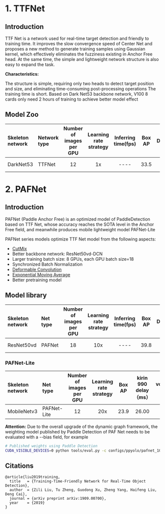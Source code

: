 # 1. TTFNet

## Introduction

TTF Net is a network used for real-time target detection and friendly to training time. It improves the slow convergence speed of Center Net and proposes a new method to generate training samples using Gaussian kernel, which effectively eliminates the fuzziness existing in Anchor Free head. At the same time, the simple and lightweight network structure is also easy to expand the task.


**Characteristics:**

The structure is simple, requiring only two heads to detect target position and size, and eliminating time-consuming post-processing operations
The training time is short. Based on Dark Net53 backbone network, V100 8 cards only need 2 hours of training to achieve better model effect

## Model Zoo

| Skeleton network | Network type | Number of images per GPU | Learning rate strategy | Inferring time(fps) | Box AP |                                     Download                                     |                                                       Configuration File                                                       |
| :--------------- | :----------- | :----------------------: | :--------------------: | :-----------------: | :----: | :------------------------------------------------------------------------------: | :----------------------------------------------------------------------------------------------------------------------------: |
| DarkNet53        | TTFNet       |            12            |           1x           |        ----         |  33.5  | [link](https://paddledet.bj.bcebos.com/models/ttfnet_darknet53_1x_coco.pdparams) | [Configuration File](https://github.com/PaddlePaddle/PaddleDetection/tree/develop/configs/ttfnet/ttfnet_darknet53_1x_coco.yml) |





# 2. PAFNet

## Introduction

PAFNet (Paddle Anchor Free) is an optimized model of PaddleDetection based on TTF Net, whose accuracy reaches the SOTA level in the Anchor Free field, and meanwhile produces mobile lightweight model PAFNet-Lite

PAFNet series models optimize TTF Net model from the following aspects:

- [CutMix](https://arxiv.org/abs/1905.04899)
- Better backbone network: ResNet50vd-DCN
- Larger training batch size: 8 GPUs, each GPU batch size=18
- Synchronized Batch Normalization
- [Deformable Convolution](https://arxiv.org/abs/1703.06211)
- [Exponential Moving Average](https://www.investopedia.com/terms/e/ema.asp)
- Better pretraining model


## Model library

| Skeleton network   | Net type | Number of images per GPU | Learning rate strategy | Inferring time(fps) | Box AP |                                    Download                                     |                                                  Configuration File                                                   |
| :--------- | :------- | :-------------: | :--------: | :-----------: | :----: | :-------------------------------------------------------------------------: | :---------------------------------------------------------------------------------------------------------: |
| ResNet50vd | PAFNet   |       18        |    10x     |     ----      |  39.8  | [link](https://paddledet.bj.bcebos.com/models/pafnet_10x_coco.pdparams) | [Configuration File](https://github.com/PaddlePaddle/PaddleDetection/tree/develop/configs/ttfnet/pafnet_10x_coco.yml) |



### PAFNet-Lite

| Skeleton network    | Net type    | Number of images per GPU | Learning rate strategy | Box AP | kirin 990 delay（ms） | volume（M） |                                             Download                                              |                                                           Configuration File                                                            |
| :---------- | :---------- | :-------------: | :--------: | :----: | :---------------: | :-------: | :-------------------------------------------------------------------------------------------: | :---------------------------------------------------------------------------------------------------------------------------: |
| MobileNetv3 | PAFNet-Lite |       12        |    20x     |  23.9  |       26.00       |    14     | [link](https://paddledet.bj.bcebos.com/models/pafnet_lite_mobilenet_v3_20x_coco.pdparams) | [Configuration File](https://github.com/PaddlePaddle/PaddleDetection/tree/develop/configs/ttfnet/pafnet_lite_mobilenet_v3_20x_coco.yml) |

**Attention:** Due to the overall upgrade of the dynamic graph framework, the weighting model published by Paddle Detection of PAF Net needs to be evaluated with a --bias field, for example

```bash
# Published weights using Paddle Detection
CUDA_VISIBLE_DEVICES=0 python tools/eval.py -c configs/ppyolo/pafnet_10x_coco.yml -o weights=https://paddledet.bj.bcebos.com/models/pafnet_10x_coco.pdparams --bias
```

## Citations
```
@article{liu2019training,
  title   = {Training-Time-Friendly Network for Real-Time Object Detection},
  author  = {Zili Liu, Tu Zheng, Guodong Xu, Zheng Yang, Haifeng Liu, Deng Cai},
  journal = {arXiv preprint arXiv:1909.00700},
  year    = {2019}
}
```

